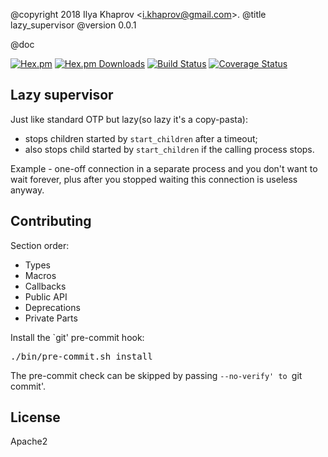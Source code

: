 @copyright 2018 Ilya Khaprov <<i.khaprov@gmail.com>>.
@title lazy_supervisor
@version 0.0.1

@doc

[![Hex.pm][Hex badge]][Hex link]
[![Hex.pm Downloads][Hex downloads badge]][Hex link]
[![Build Status][Travis badge]][Travis link]
[![Coverage Status][Coveralls badge]][Coveralls link]

## Lazy supervisor

Just like standard OTP but lazy(so lazy it's a copy-pasta):
 - stops children started by `start_children` after a timeout;
 - also stops child started by `start_children` if the calling process stops.
   
Example - one-off connection in a separate process and you don't want to wait forever, plus after you
stopped waiting this connection is useless anyway.

## Contributing

Section order:

- Types
- Macros
- Callbacks
- Public API
- Deprecations
- Private Parts

Install the `git' pre-commit hook:

<pre lang="bash">
./bin/pre-commit.sh install
</pre>

The pre-commit check can be skipped by passing `--no-verify' to `git commit'.

## License

Apache2

<!-- Named Links -->

[Hex badge]: https://img.shields.io/hexpm/v/lazy_supervisor.svg?maxAge=2592000?style=plastic
[Hex link]: https://hex.pm/packages/lazy_supervisor
[Hex downloads badge]: https://img.shields.io/hexpm/dt/lazy_supervisor.svg?maxAge=2592000
[Travis badge]: https://travis-ci.org/deadtrickster/lazy_supervisor.svg?branch=version-3
[Travis link]: https://travis-ci.org/deadtrickster/lazy_supervisor
[Coveralls badge]: https://coveralls.io/repos/github/deadtrickster/lazy_supervisor/badge.svg?branch=master
[Coveralls link]: https://coveralls.io/github/deadtrickster/lazy_supervisor?branch=master
